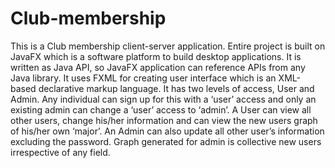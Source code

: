 # Club-membership

This is a Club membership client-server application. Entire project is built on JavaFX which is a software platform to build desktop applications. It is written as Java API, so JavaFX application can reference APIs from any Java library. It uses FXML for creating user interface which is an XML-based declarative markup language.
It has two levels of access, User and Admin. Any individual can sign up for this with a ‘user’ access and only an existing admin can change a ‘user’ access to ‘admin’. A User can view all other users, change his/her information and can view the new users graph of his/her own ‘major’. An Admin can also update all other user’s information excluding the password. Graph generated for admin is collective new users irrespective of any field.
